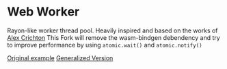 # Web Worker

Rayon-like worker thread pool. Heavily inspired and based on the works of [Alex Crichton](https://github.com/alexcrichton)
This Fork will remove the wasm-bindgen debendency and try to improve performance by using `atomic.wait()` and `atomic.notify()`

[Original example](https://github.com/rustwasm/wasm-bindgen/tree/master/examples/raytrace-parallel)
[Generalized Version](https://github.com/amethyst/web_worker)
